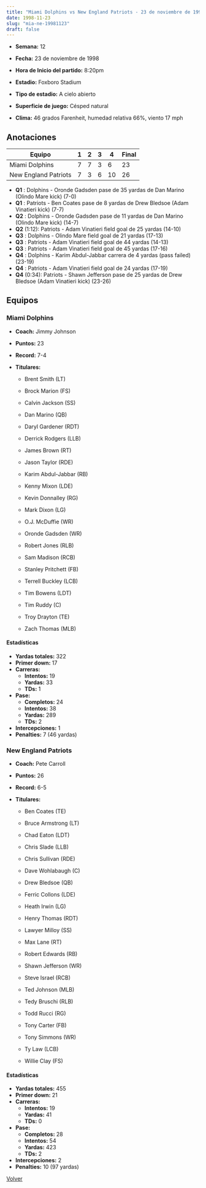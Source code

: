 ```yaml
---
title: "Miami Dolphins vs New England Patriots - 23 de noviembre de 1998"
date: 1998-11-23
slug: "mia-ne-19981123"
draft: false
---
```


* **Semana:** 12
* **Fecha:** 23 de noviembre de 1998

* **Hora de Inicio del partido:** 8:20pm
* **Estadio:** Foxboro Stadium
* **Tipo de estadio:** A cielo abierto
* **Superficie de juego:** Césped natural
* **Clima:** 46 grados Farenheit, humedad relativa 66%, viento 17 mph





## Anotaciones
| Equipo | 1 | 2 | 3 | 4 | Final |
|--------|---|---|---|---|-------|
| Miami Dolphins  | 7 | 7 | 3 | 6  | 23 |
| New England Patriots  | 7 | 3 | 6 | 10  | 26 |
* **Q1** : Dolphins - Oronde Gadsden pase de 35 yardas de Dan Marino (Olindo Mare kick) (7-0)
* **Q1** : Patriots - Ben Coates pase de 8 yardas de Drew Bledsoe (Adam Vinatieri kick) (7-7)
* **Q2** : Dolphins - Oronde Gadsden pase de 11 yardas de Dan Marino (Olindo Mare kick) (14-7)
* **Q2** (1:12): Patriots - Adam Vinatieri field goal de 25 yardas (14-10)
* **Q3** : Dolphins - Olindo Mare field goal de 21 yardas (17-13)
* **Q3** : Patriots - Adam Vinatieri field goal de 44 yardas (14-13)
* **Q3** : Patriots - Adam Vinatieri field goal de 45 yardas (17-16)
* **Q4** : Dolphins - Karim Abdul-Jabbar carrera de 4 yardas (pass failed) (23-19)
* **Q4** : Patriots - Adam Vinatieri field goal de 24 yardas (17-19)
* **Q4** (0:34): Patriots - Shawn Jefferson pase de 25 yardas de Drew Bledsoe (Adam Vinatieri kick) (23-26)


## Equipos


### Miami Dolphins
* **Coach:** Jimmy Johnson
* **Puntos:** 23
* **Record:** 7-4
* **Titulares:** 

  * Brent Smith (LT) 

  * Brock Marion (FS) 

  * Calvin Jackson (SS) 

  * Dan Marino (QB) 

  * Daryl Gardener (RDT) 

  * Derrick Rodgers (LLB) 

  * James Brown (RT) 

  * Jason Taylor (RDE) 

  * Karim Abdul-Jabbar (RB) 

  * Kenny Mixon (LDE) 

  * Kevin Donnalley (RG) 

  * Mark Dixon (LG) 

  * O.J. McDuffie (WR) 

  * Oronde Gadsden (WR) 

  * Robert Jones (RLB) 

  * Sam Madison (RCB) 

  * Stanley Pritchett (FB) 

  * Terrell Buckley (LCB) 

  * Tim Bowens (LDT) 

  * Tim Ruddy (C) 

  * Troy Drayton (TE) 

  * Zach Thomas (MLB) 

#### Estadísticas
* **Yardas totales:** 322
* **Primer down:** 17
* **Carreras:**
  * **Intentos:** 19
  * **Yardas:** 33
  * **TDs:** 1
* **Pase:**
  * **Completos:** 24
  * **Intentos:** 38
  * **Yardas:** 289
  * **TDs:** 2
* **Intercepciones:** 1
* **Penalties:** 7 (46 yardas)

### New England Patriots
* **Coach:** Pete Carroll
* **Puntos:** 26
* **Record:** 6-5
* **Titulares:** 

  * Ben Coates (TE) 

  * Bruce Armstrong (LT) 

  * Chad Eaton (LDT) 

  * Chris Slade (LLB) 

  * Chris Sullivan (RDE) 

  * Dave Wohlabaugh (C) 

  * Drew Bledsoe (QB) 

  * Ferric Collons (LDE) 

  * Heath Irwin (LG) 

  * Henry Thomas (RDT) 

  * Lawyer Milloy (SS) 

  * Max Lane (RT) 

  * Robert Edwards (RB) 

  * Shawn Jefferson (WR) 

  * Steve Israel (RCB) 

  * Ted Johnson (MLB) 

  * Tedy Bruschi (RLB) 

  * Todd Rucci (RG) 

  * Tony Carter (FB) 

  * Tony Simmons (WR) 

  * Ty Law (LCB) 

  * Willie Clay (FS) 

#### Estadísticas
* **Yardas totales:** 455
* **Primer down:** 21
* **Carreras:**
  * **Intentos:** 19
  * **Yardas:** 41
  * **TDs:** 0
* **Pase:**
  * **Completos:** 28
  * **Intentos:** 54
  * **Yardas:** 423
  * **TDs:** 2
* **Intercepciones:** 2
* **Penalties:** 10 (97 yardas)


[Volver](/historia/1998)
